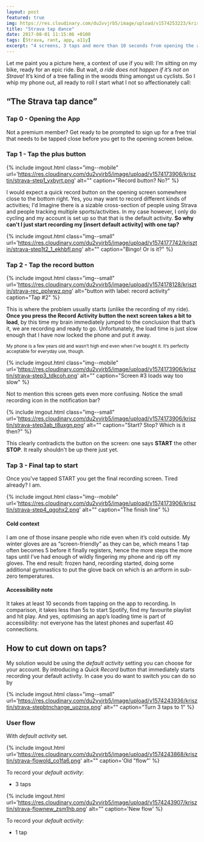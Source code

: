 ```yaml
---
layout: post
featured: true
img: https://res.cloudinary.com/du2vvjrb5/image/upload/v1574253223/krisztin/thumb-stravarec_hmuyff.png
title: "Strava tap dance"
date: 2017-08-01 11:15:06 +0100
tags: [Strava, rant, app, a11y]
excerpt: "4 screens, 3 taps and more than 10 seconds from opening the app to the start of recording. Is that bad? Yes, yes it is."
---
```


Let me paint you a picture here, a context of use if you will: I’m sitting on my bike, ready for an epic ride. But wait, _a ride does not happen if it’s not on Strava!_ It’s kind of a tree falling in the woods thing amongst us cyclists. So I whip my phone out, all ready to roll I start what I not so affectionately call:

## “The Strava tap dance”

### Tap 0 - Opening the App

Not a premium member? Get ready to be prompted to sign up for a free trial that needs to be tapped close before you get to the opening screen below.

### Tap 1 - Tap the plus button

{% include imgout.html class="img--mobile" url='https://res.cloudinary.com/du2vvjrb5/image/upload/v1574173906/krisztin/strava-step1_yxbyrt.png' alt="" caption="Record button? No?" %}

I would expect a quick record button on the opening screen somewhere close to the bottom right. Yes, you may want to record different kinds of activities; I'd Imagine there is a sizable cross-section of people using Strava and people tracking multiple sports/activities. In my case however, I only do cycling and my account is set up so that that is the default activity. **So why can't I just start recording my [insert default activity] with one tap?**

{% include imgout.html class="img--small" url='https://res.cloudinary.com/du2vvjrb5/image/upload/v1574177742/krisztin/strava-step1t2_1_ekhbfl.png' alt="" caption="Bingo! Or is it?" %}

### Tap 2 - Tap the record button

{% include imgout.html class="img--small" url='https://res.cloudinary.com/du2vvjrb5/image/upload/v1574178128/krisztin/strava-rec_pplwwz.png' alt="button with label: record activity" caption="Tap #2" %}

This is where the problem usually starts (unlike the recording of my ride). **Once you press the Record Activity button the next screen takes a bit to load**, by this time my brain immediately jumped to the conclusion that that’s it, we are recording and ready to go. Unfortunately, the load time is just slow enough that I have now locked the phone and put it away.

<small>My phone is a few years old and wasn’t high end even when I’ve bought it. It’s perfectly acceptable for everyday use, though.</small>

{% include imgout.html class="img--mobile" url='https://res.cloudinary.com/du2vvjrb5/image/upload/v1574173906/krisztin/strava-step3_tdkcoh.png' alt="" caption="Screen #3 loads way too slow" %}

Not to mention this screen gets even more confusing. Notice the small recording icon in the notification bar?

{% include imgout.html class="img--small" url='https://res.cloudinary.com/du2vvjrb5/image/upload/v1574173906/krisztin/strava-step3ab_t8uxgn.png' alt="" caption="Start? Stop? Which is it then?" %}

This clearly contradicts the button on the screen: one says **START** the other **STOP**. It really shouldn't be up there just yet.

### Tap 3 - Final tap to start

Once you've tapped START you get the final recording screen. Tired already? I am.

{% include imgout.html class="img--mobile" url='https://res.cloudinary.com/du2vvjrb5/image/upload/v1574173906/krisztin/strava-step4_qgohx2.png' alt="" caption="The finish line" %}

#### Cold context

I am one of those insane people who ride even when it’s cold outside. My winter gloves are as “screen-friendly” as they can be, which means 1 tap often becomes 5 before it finally registers, hence the more steps the more taps until I’ve had enough of wildly fingering my phone and rip off my gloves. The end result: frozen hand, recording started, doing some additional gymnastics to put the glove back on which is an artform in sub-zero temperatures.

#### Accessibility note

It takes at least 10 seconds from tapping on the app to recording. In comparison, it takes less than 5s to start Spotify, find my favourite playlist and hit play. And yes, optimising an app’s loading time is part of accessibility: not everyone has the latest phones and superfast 4G connections.

## How to cut down on taps?

My solution would be using the _default activity_ setting you can choose for your account. By introducing a _Quick Record_ button that immediately starts recording your default activity. In case you do want to switch you can do so by

{% include imgout.html class="img--small" url='https://res.cloudinary.com/du2vvjrb5/image/upload/v1574243936/krisztin/strava-stepbtnchange_uozrox.png' alt="" caption="Turn 3 taps to 1" %}

### User flow

With _default activity_ set.

{% include imgout.html url='https://res.cloudinary.com/du2vvjrb5/image/upload/v1574243868/krisztin/strava-flowold_co1fa6.png' alt="" caption='Old "flow"' %}

To record your _default activity_:

- 3 taps

{% include imgout.html url='https://res.cloudinary.com/du2vvjrb5/image/upload/v1574243907/krisztin/strava-flownew_zsm1hb.png' alt="" caption='New flow' %}

To record your _default activity_:

- 1 tap
